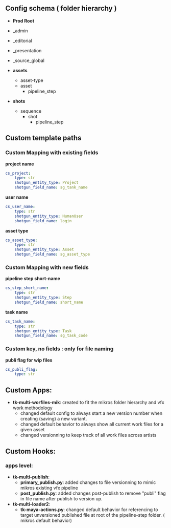 ## Config schema ( folder hierarchy )
+ **Prod Root**
 + _admin
 + _editorial
 + _presentation
 + _source_global
 + **assets**
     + asset-type
     + asset
        + pipeline_step

 + **shots**
     + sequence
        + shot
           + pipeline_step

## Custom template paths
### Custom Mapping with existing fields
**project name**
```yaml
cs_project:
    type: str
    shotgun_entity_type: Project
    shotgun_field_name: sg_tank_name
```

**user name**
```yaml
cs_user_name:
    type: str
    shotgun_entity_type: HumanUser
    shotgun_field_name: login
```

**asset type**
```yaml
cs_asset_type:
    type: str
    shotgun_entity_type: Asset
    shotgun_field_name: sg_asset_type
```

### Custom Mapping with new fields

**pipeline step short-name**
```yaml
cs_step_short_name:
    type: str
    shotgun_entity_type: Step
    shotgun_field_name: short_name
```

**task name**
```yaml
cs_task_name:
    type: str
    shotgun_entity_type: Task
    shotgun_field_name: sg_task_code
```
### Custom key, no fields : only for file naming

**publi flag for wip files**
```yaml
cs_publi_flag:
    type: str
```

## Custom Apps:
* **tk-multi-worfiles-mik**: created to fit the mikros folder hierarchy and vfx work methodology
   * changed default config to always start a new version number when creating (saving) a new variant.
   * changed default behavior to always show all current work files for a given asset
   * changed versionning to keep track of all work files across artists

## Custom Hooks:
### apps level:
* **tk-multi-publish**:
   * **primary_publish.py**: added changes to file versionning to mimic mikros existing vfx pipeline
   * **post_publish.py**: added changes post-publish to remove "publi" flag in file name after publish to version up.
* **tk-multi-loader2**:
   * **tk-maya-actions.py**: changed default behavior for referencing to target unversioned published file at root of the pipeline-step folder. ( mikros default behavior)